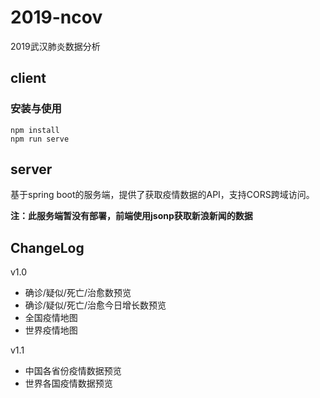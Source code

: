 # 2019-ncov
2019武汉肺炎数据分析

## client
### 安装与使用
```
npm install
npm run serve
```


## server
基于spring boot的服务端，提供了获取疫情数据的API，支持CORS跨域访问。

**注：此服务端暂没有部署，前端使用jsonp获取新浪新闻的数据**


## ChangeLog
v1.0
- 确诊/疑似/死亡/治愈数预览
- 确诊/疑似/死亡/治愈今日增长数预览
- 全国疫情地图
- 世界疫情地图

v1.1
- 中国各省份疫情数据预览
- 世界各国疫情数据预览
